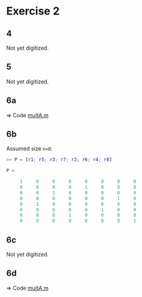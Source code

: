 Exercise 2
==========


4
--

Not yet digitized.

5
--

Not yet digitized.

6a
--

&rArr; Code [multA.m](https://github.com/alshain/eth-numcse/blob/master/02/multA.m)

6b
--

Assumed size `n=8`:

````matlab
>> P = [r1; r5; r3; r7; r2; r6; r4; r8]

P =

     1     0     0     0     0     0     0     0
     0     0     0     0     1     0     0     0
     0     0     1     0     0     0     0     0
     0     0     0     0     0     0     1     0
     0     1     0     0     0     0     0     0
     0     0     0     0     0     1     0     0
     0     0     0     1     0     0     0     0
     0     0     0     0     0     0     0     1
````

6c
--

Not yet digitized.

6d
--

&rArr; Code [multA.m](https://github.com/alshain/eth-numcse/blob/master/02/solveA.m)
